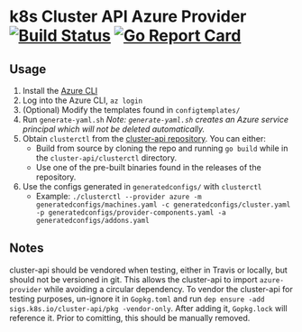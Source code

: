 # k8s Cluster API Azure Provider [![Build Status](https://travis-ci.org/platform9/azure-provider.svg?branch=master)](https://travis-ci.org/platform9/azure-provider) [![Go Report Card](https://goreportcard.com/badge/github.com/platform9/azure-provider)](https://goreportcard.com/report/github.com/platform9/azure-provider)

## Usage
1. Install the [Azure CLI](https://docs.microsoft.com/en-us/cli/azure/install-azure-cli?view=azure-cli-latest)
2. Log into the Azure CLI, `az login`
3. (Optional) Modify the templates found in `configtemplates/` 
4. Run `generate-yaml.sh`   _Note: `generate-yaml.sh` creates an Azure service principal which will not be deleted automatically._
5. Obtain `clusterctl` from the [cluster-api repository](https://github.com/kubernetes-sigs/cluster-api). You can either:
    * Build from source by cloning the repo and running `go build` while in the `cluster-api/clusterctl` directory.
    * Use one of the pre-built binaries found in the releases of the repository.
6. Use the configs generated in `generatedconfigs/` with `clusterctl`
    * Example: `./clusterctl --provider azure -m generatedconfigs/machines.yaml -c generatedconfigs/cluster.yaml -p generatedconfigs/provider-components.yaml -a generatedconfigs/addons.yaml`

## Notes
cluster-api should be vendored when testing, either in Travis or locally, but should not be versioned in git. This allows the cluster-api to import `azure-provider` while avoiding a circular dependency. To vendor the cluster-api for testing purposes, un-ignore it in `Gopkg.toml` and run `dep ensure -add sigs.k8s.io/cluster-api/pkg -vendor-only`. After adding it, `Gopkg.lock` will reference it. Prior to comitting, this should be manually removed.